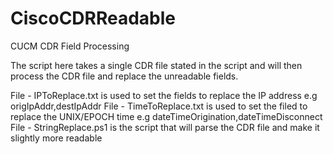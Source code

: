 # CiscoCDRReadable
CUCM CDR Field Processing

The script here takes a single CDR file stated in the script and will then process the CDR file and replace the unreadable fields.

File - IPToReplace.txt is used to set the fields to replace the IP address e.g origIpAddr,destIpAddr
File - TimeToReplace.txt is used to set the filed to replace the UNIX/EPOCH time e.g dateTimeOrigination,dateTimeDisconnect
File - StringReplace.ps1 is the script that will parse the CDR file and make it slightly more readable

